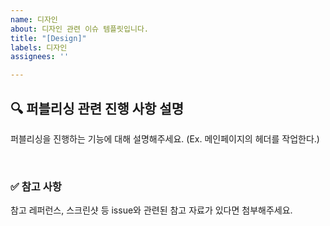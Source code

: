```yaml
---
name: 디자인
about: 디자인 관련 이슈 템플릿입니다.
title: "[Design]"
labels: 디자인
assignees: ''

---
```


## 🔍 퍼블리싱 관련 진행 사항 설명

퍼블리싱을 진행하는 기능에 대해 설명해주세요.
(Ex. 메인페이지의 헤더를 작업한다.)

<br>

### ✅ 참고 사항

참고 레퍼런스, 스크린샷 등 issue와 관련된 참고 자료가 있다면 첨부해주세요.
